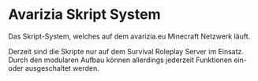 # Avarizia Skript System
Das Skript-System, welches auf dem avarizia.eu Minecraft Netzwerk läuft.

Derzeit sind die Skripte nur auf dem Survival Roleplay Server im Einsatz. Durch den modularen Aufbau können allerdings jederzeit Funktionen ein- oder ausgeschaltet werden.